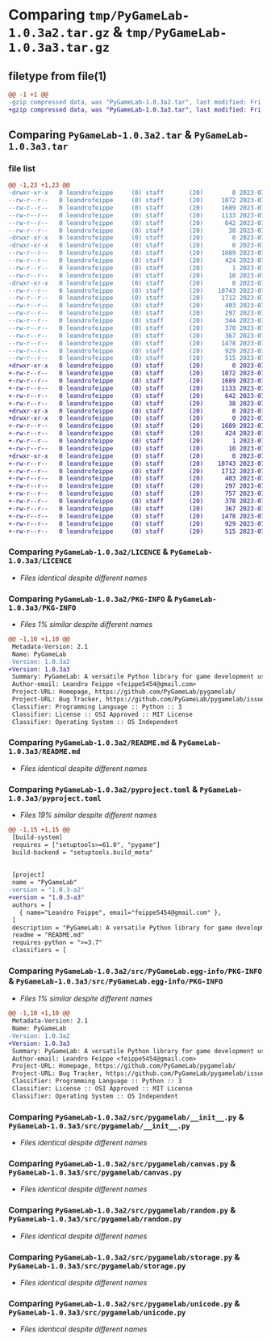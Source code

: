 # Comparing `tmp/PyGameLab-1.0.3a2.tar.gz` & `tmp/PyGameLab-1.0.3a3.tar.gz`

## filetype from file(1)

```diff
@@ -1 +1 @@
-gzip compressed data, was "PyGameLab-1.0.3a2.tar", last modified: Fri Jul 28 16:15:16 2023, max compression
+gzip compressed data, was "PyGameLab-1.0.3a3.tar", last modified: Fri Jul 28 16:28:39 2023, max compression
```

## Comparing `PyGameLab-1.0.3a2.tar` & `PyGameLab-1.0.3a3.tar`

### file list

```diff
@@ -1,23 +1,23 @@
-drwxr-xr-x   0 leandrofeippe     (0) staff       (20)        0 2023-07-28 16:15:16.000000 PyGameLab-1.0.3a2/
--rw-r--r--   0 leandrofeippe     (0) staff       (20)     1072 2023-07-16 20:03:01.000000 PyGameLab-1.0.3a2/LICENCE
--rw-r--r--   0 leandrofeippe     (0) staff       (20)     1689 2023-07-28 16:15:16.000000 PyGameLab-1.0.3a2/PKG-INFO
--rw-r--r--   0 leandrofeippe     (0) staff       (20)     1133 2023-07-25 19:47:09.000000 PyGameLab-1.0.3a2/README.md
--rw-r--r--   0 leandrofeippe     (0) staff       (20)      642 2023-07-28 16:14:51.000000 PyGameLab-1.0.3a2/pyproject.toml
--rw-r--r--   0 leandrofeippe     (0) staff       (20)       38 2023-07-28 16:15:16.000000 PyGameLab-1.0.3a2/setup.cfg
-drwxr-xr-x   0 leandrofeippe     (0) staff       (20)        0 2023-07-28 16:15:16.000000 PyGameLab-1.0.3a2/src/
-drwxr-xr-x   0 leandrofeippe     (0) staff       (20)        0 2023-07-28 16:15:16.000000 PyGameLab-1.0.3a2/src/PyGameLab.egg-info/
--rw-r--r--   0 leandrofeippe     (0) staff       (20)     1689 2023-07-28 16:15:16.000000 PyGameLab-1.0.3a2/src/PyGameLab.egg-info/PKG-INFO
--rw-r--r--   0 leandrofeippe     (0) staff       (20)      424 2023-07-28 16:15:16.000000 PyGameLab-1.0.3a2/src/PyGameLab.egg-info/SOURCES.txt
--rw-r--r--   0 leandrofeippe     (0) staff       (20)        1 2023-07-28 16:15:16.000000 PyGameLab-1.0.3a2/src/PyGameLab.egg-info/dependency_links.txt
--rw-r--r--   0 leandrofeippe     (0) staff       (20)       10 2023-07-28 16:15:16.000000 PyGameLab-1.0.3a2/src/PyGameLab.egg-info/top_level.txt
-drwxr-xr-x   0 leandrofeippe     (0) staff       (20)        0 2023-07-28 16:15:16.000000 PyGameLab-1.0.3a2/src/pygamelab/
--rw-r--r--   0 leandrofeippe     (0) staff       (20)    10743 2023-07-28 16:14:32.000000 PyGameLab-1.0.3a2/src/pygamelab/__init__.py
--rw-r--r--   0 leandrofeippe     (0) staff       (20)     1712 2023-07-25 21:20:34.000000 PyGameLab-1.0.3a2/src/pygamelab/canvas.py
--rw-r--r--   0 leandrofeippe     (0) staff       (20)      403 2023-07-25 20:38:18.000000 PyGameLab-1.0.3a2/src/pygamelab/colors.py
--rw-r--r--   0 leandrofeippe     (0) staff       (20)      297 2023-07-24 23:25:39.000000 PyGameLab-1.0.3a2/src/pygamelab/console.py
--rw-r--r--   0 leandrofeippe     (0) staff       (20)      344 2023-07-25 19:45:05.000000 PyGameLab-1.0.3a2/src/pygamelab/constants.py
--rw-r--r--   0 leandrofeippe     (0) staff       (20)      378 2023-07-28 16:15:02.000000 PyGameLab-1.0.3a2/src/pygamelab/data.py
--rw-r--r--   0 leandrofeippe     (0) staff       (20)      367 2023-07-25 20:56:51.000000 PyGameLab-1.0.3a2/src/pygamelab/date.py
--rw-r--r--   0 leandrofeippe     (0) staff       (20)     1478 2023-07-25 21:08:01.000000 PyGameLab-1.0.3a2/src/pygamelab/random.py
--rw-r--r--   0 leandrofeippe     (0) staff       (20)      929 2023-07-25 21:15:34.000000 PyGameLab-1.0.3a2/src/pygamelab/storage.py
--rw-r--r--   0 leandrofeippe     (0) staff       (20)      515 2023-07-25 21:00:14.000000 PyGameLab-1.0.3a2/src/pygamelab/unicode.py
+drwxr-xr-x   0 leandrofeippe     (0) staff       (20)        0 2023-07-28 16:28:39.000000 PyGameLab-1.0.3a3/
+-rw-r--r--   0 leandrofeippe     (0) staff       (20)     1072 2023-07-16 20:03:01.000000 PyGameLab-1.0.3a3/LICENCE
+-rw-r--r--   0 leandrofeippe     (0) staff       (20)     1689 2023-07-28 16:28:39.000000 PyGameLab-1.0.3a3/PKG-INFO
+-rw-r--r--   0 leandrofeippe     (0) staff       (20)     1133 2023-07-25 19:47:09.000000 PyGameLab-1.0.3a3/README.md
+-rw-r--r--   0 leandrofeippe     (0) staff       (20)      642 2023-07-28 16:28:13.000000 PyGameLab-1.0.3a3/pyproject.toml
+-rw-r--r--   0 leandrofeippe     (0) staff       (20)       38 2023-07-28 16:28:39.000000 PyGameLab-1.0.3a3/setup.cfg
+drwxr-xr-x   0 leandrofeippe     (0) staff       (20)        0 2023-07-28 16:28:39.000000 PyGameLab-1.0.3a3/src/
+drwxr-xr-x   0 leandrofeippe     (0) staff       (20)        0 2023-07-28 16:28:39.000000 PyGameLab-1.0.3a3/src/PyGameLab.egg-info/
+-rw-r--r--   0 leandrofeippe     (0) staff       (20)     1689 2023-07-28 16:28:39.000000 PyGameLab-1.0.3a3/src/PyGameLab.egg-info/PKG-INFO
+-rw-r--r--   0 leandrofeippe     (0) staff       (20)      424 2023-07-28 16:28:39.000000 PyGameLab-1.0.3a3/src/PyGameLab.egg-info/SOURCES.txt
+-rw-r--r--   0 leandrofeippe     (0) staff       (20)        1 2023-07-28 16:28:39.000000 PyGameLab-1.0.3a3/src/PyGameLab.egg-info/dependency_links.txt
+-rw-r--r--   0 leandrofeippe     (0) staff       (20)       10 2023-07-28 16:28:39.000000 PyGameLab-1.0.3a3/src/PyGameLab.egg-info/top_level.txt
+drwxr-xr-x   0 leandrofeippe     (0) staff       (20)        0 2023-07-28 16:28:39.000000 PyGameLab-1.0.3a3/src/pygamelab/
+-rw-r--r--   0 leandrofeippe     (0) staff       (20)    10743 2023-07-28 16:14:32.000000 PyGameLab-1.0.3a3/src/pygamelab/__init__.py
+-rw-r--r--   0 leandrofeippe     (0) staff       (20)     1712 2023-07-25 21:20:34.000000 PyGameLab-1.0.3a3/src/pygamelab/canvas.py
+-rw-r--r--   0 leandrofeippe     (0) staff       (20)      403 2023-07-25 20:38:18.000000 PyGameLab-1.0.3a3/src/pygamelab/colors.py
+-rw-r--r--   0 leandrofeippe     (0) staff       (20)      297 2023-07-24 23:25:39.000000 PyGameLab-1.0.3a3/src/pygamelab/console.py
+-rw-r--r--   0 leandrofeippe     (0) staff       (20)      757 2023-07-28 16:28:05.000000 PyGameLab-1.0.3a3/src/pygamelab/constants.py
+-rw-r--r--   0 leandrofeippe     (0) staff       (20)      378 2023-07-28 16:28:19.000000 PyGameLab-1.0.3a3/src/pygamelab/data.py
+-rw-r--r--   0 leandrofeippe     (0) staff       (20)      367 2023-07-25 20:56:51.000000 PyGameLab-1.0.3a3/src/pygamelab/date.py
+-rw-r--r--   0 leandrofeippe     (0) staff       (20)     1478 2023-07-25 21:08:01.000000 PyGameLab-1.0.3a3/src/pygamelab/random.py
+-rw-r--r--   0 leandrofeippe     (0) staff       (20)      929 2023-07-25 21:15:34.000000 PyGameLab-1.0.3a3/src/pygamelab/storage.py
+-rw-r--r--   0 leandrofeippe     (0) staff       (20)      515 2023-07-25 21:00:14.000000 PyGameLab-1.0.3a3/src/pygamelab/unicode.py
```

### Comparing `PyGameLab-1.0.3a2/LICENCE` & `PyGameLab-1.0.3a3/LICENCE`

 * *Files identical despite different names*

### Comparing `PyGameLab-1.0.3a2/PKG-INFO` & `PyGameLab-1.0.3a3/PKG-INFO`

 * *Files 1% similar despite different names*

```diff
@@ -1,10 +1,10 @@
 Metadata-Version: 2.1
 Name: PyGameLab
-Version: 1.0.3a2
+Version: 1.0.3a3
 Summary: PyGameLab: A versatile Python library for game development using Pygame.
 Author-email: Leandro Feippe <feippe5454@gmail.com>
 Project-URL: Homepage, https://github.com/PyGameLab/pygamelab/
 Project-URL: Bug Tracker, https://github.com/PyGameLab/pygamelab/issues
 Classifier: Programming Language :: Python :: 3
 Classifier: License :: OSI Approved :: MIT License
 Classifier: Operating System :: OS Independent
```

### Comparing `PyGameLab-1.0.3a2/README.md` & `PyGameLab-1.0.3a3/README.md`

 * *Files identical despite different names*

### Comparing `PyGameLab-1.0.3a2/pyproject.toml` & `PyGameLab-1.0.3a3/pyproject.toml`

 * *Files 19% similar despite different names*

```diff
@@ -1,15 +1,15 @@
 [build-system]
 requires = ["setuptools>=61.0", "pygame"]
 build-backend = "setuptools.build_meta"
 
 
 [project]
 name = "PyGameLab"
-version = "1.0.3-a2"
+version = "1.0.3-a3"
 authors = [
   { name="Leandro Feippe", email="feippe5454@gmail.com" },
 ]
 description = "PyGameLab: A versatile Python library for game development using Pygame."
 readme = "README.md"
 requires-python = ">=3.7"
 classifiers = [
```

### Comparing `PyGameLab-1.0.3a2/src/PyGameLab.egg-info/PKG-INFO` & `PyGameLab-1.0.3a3/src/PyGameLab.egg-info/PKG-INFO`

 * *Files 1% similar despite different names*

```diff
@@ -1,10 +1,10 @@
 Metadata-Version: 2.1
 Name: PyGameLab
-Version: 1.0.3a2
+Version: 1.0.3a3
 Summary: PyGameLab: A versatile Python library for game development using Pygame.
 Author-email: Leandro Feippe <feippe5454@gmail.com>
 Project-URL: Homepage, https://github.com/PyGameLab/pygamelab/
 Project-URL: Bug Tracker, https://github.com/PyGameLab/pygamelab/issues
 Classifier: Programming Language :: Python :: 3
 Classifier: License :: OSI Approved :: MIT License
 Classifier: Operating System :: OS Independent
```

### Comparing `PyGameLab-1.0.3a2/src/pygamelab/__init__.py` & `PyGameLab-1.0.3a3/src/pygamelab/__init__.py`

 * *Files identical despite different names*

### Comparing `PyGameLab-1.0.3a2/src/pygamelab/canvas.py` & `PyGameLab-1.0.3a3/src/pygamelab/canvas.py`

 * *Files identical despite different names*

### Comparing `PyGameLab-1.0.3a2/src/pygamelab/random.py` & `PyGameLab-1.0.3a3/src/pygamelab/random.py`

 * *Files identical despite different names*

### Comparing `PyGameLab-1.0.3a2/src/pygamelab/storage.py` & `PyGameLab-1.0.3a3/src/pygamelab/storage.py`

 * *Files identical despite different names*

### Comparing `PyGameLab-1.0.3a2/src/pygamelab/unicode.py` & `PyGameLab-1.0.3a3/src/pygamelab/unicode.py`

 * *Files identical despite different names*

